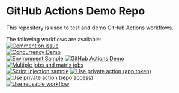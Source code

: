 # GitHub Actions Demo Repo
This repository is used to test and demo GitHub Actions workflows.

The following workflows are available:  
[![Comment on issue](https://github.com/ReneSchumacher/actions-demo/actions/workflows/comment-on-issue.yml/badge.svg)](https://github.com/ReneSchumacher/actions-demo/actions/workflows/comment-on-issue.yml)  
[![Concurrency Demo](https://github.com/ReneSchumacher/actions-demo/actions/workflows/concurrency-demo.yml/badge.svg)](https://github.com/ReneSchumacher/actions-demo/actions/workflows/concurrency-demo.yml)  
[![Environment Sample](https://github.com/ReneSchumacher/actions-demo/actions/workflows/environment-sample.yml/badge.svg)](https://github.com/ReneSchumacher/actions-demo/actions/workflows/environment-sample.yml)
[![GitHub Actions Demo](https://github.com/ReneSchumacher/actions-demo/actions/workflows/github-actions-demo.yml/badge.svg)](https://github.com/ReneSchumacher/actions-demo/actions/workflows/github-actions-demo.yml)  
[![Multiple jobs and matrix jobs](https://github.com/ReneSchumacher/actions-demo/actions/workflows/multi-jobs.yml/badge.svg)](https://github.com/ReneSchumacher/actions-demo/actions/workflows/multi-jobs.yml)  
[![Script injection sample](https://github.com/ReneSchumacher/actions-demo/actions/workflows/script-injection.yml/badge.svg)](https://github.com/ReneSchumacher/actions-demo/actions/workflows/script-injection.yml)
[![Use private action (app token)](https://github.com/ReneSchumacher/actions-demo/actions/workflows/use-private-action-app-token.yml/badge.svg)](https://github.com/ReneSchumacher/actions-demo/actions/workflows/use-private-action-app-token.yml)  
[![Use private action (repo access)](https://github.com/ReneSchumacher/actions-demo/actions/workflows/use-private-action.yml/badge.svg)](https://github.com/ReneSchumacher/actions-demo/actions/workflows/use-private-action.yml)  
[![Use reusable workflow](https://github.com/ReneSchumacher/actions-demo/actions/workflows/use-reusable-workflow.yml/badge.svg)](https://github.com/ReneSchumacher/actions-demo/actions/workflows/use-reusable-workflow.yml)  
